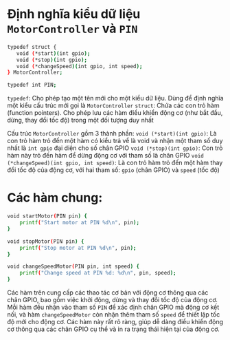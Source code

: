 # Định nghĩa kiểu dữ liệu `MotorController` và `PIN`
```bash
typedef struct {
   void (*start)(int gpio);
   void (*stop)(int gpio);
   void (*changeSpeed)(int gpio, int speed);
} MotorController;

typedef int PIN;
```
`typedef`: Cho phép tạo một tên mới cho một kiểu dữ liệu. Dùng để định nghĩa một kiểu cấu trúc mới gọi là `MotorController`
`struct`: Chứa các con trỏ hàm (function pointers). Cho phép lưu các hàm điều khiển động cơ (như bắt đầu, dừng, thay đổi tốc độ) trong một đối tượng duy nhất

Cấu trúc `MotorController` gồm 3 thành phần:
`void (*start)(int gpio)`: Là con trỏ hàm trỏ đến một hàm có kiểu trả về là void và nhận một tham số duy nhất là `int gpio` đại diện cho số chân GPIO
`void (*stop)(int gpio)`: Con trỏ hàm này trỏ đến hàm để dừng động cơ với tham số là chân GPIO
`void (*changeSpeed)(int gpio, int speed)`: Là con trỏ hàm trỏ đến một hàm thay đổi tốc độ của động cơ, với hai tham số: `gpio` (chân GPIO) và `speed` (tốc độ)
# Các hàm chung:
```bash
void startMotor(PIN pin) {
    printf("Start motor at PIN %d\n", pin);
}

void stopMotor(PIN pin) {
    printf("Stop motor at PIN %d\n", pin);
}

void changeSpeedMotor(PIN pin, int speed) {
    printf("Change speed at PIN %d: %d\n", pin, speed);
}
```
Các hàm trên cung cấp các thao tác cơ bản với động cơ thông qua các chân GPIO, bao gồm việc khởi động, dừng và thay đổi tốc độ của động cơ.
Mỗi hàm đều nhận vào tham số `PIN` để xác định chân GPIO mà động cơ kết nối, và hàm `changeSpeedMotor` còn nhận thêm tham số `speed` để thiết lập tốc độ mới cho động cơ.
Các hàm này rất rõ ràng, giúp dễ dàng điều khiển động cơ thông qua các chân GPIO cụ thể và in ra trạng thái hiện tại của động cơ.
